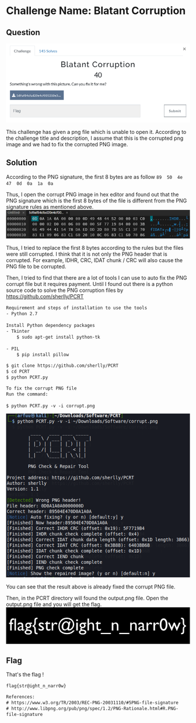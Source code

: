 # Challenge Name: Blatant Corruption

## Question
![quest](Quest.png)

This challenge has given a png file which is unable to open it. According to the challenge title and description, I assume that this is the corrupted png image and we had to fix the corrupted PNG image.


## Solution

According to the PNG signature, the first 8 bytes are as follow
`89  50  4e  47  0d  0a  1a  0a`

Thus, I open the corrupt PNG image in hex editor and found out that the PNG signature which is the first 8 bytes of the file is different from the PNG signature rules as mentioned above.
![img1](hex.png)

Thus, I tried to replace the first 8 bytes according to the rules but the files were still corrupted. I think that it is not only the PNG header that is corrupted. For example, IDHR, CRC, IDAT chunk / CRC will also cause the PNG file to be corrupted.

Then, I tried to find that there are a lot of tools I can use to auto fix the PNG corrupt file but it requires payment. Until I found out there is a python source code to solve the PNG corruption files by https://github.com/sherlly/PCRT 

```
Requirement and steps of installation to use the tools
- Python 2.7

Install Python dependency packages
- Tkinter
	$ sudo apt-get install python-tk

- PIL
	$ pip install pillow
```


```
$ git clone https://github.com/sherlly/PCRT 
$ cd PCRT
$ python PCRT.py
```



```
To fix the corrupt PNG file
Run the command:

$ python PCRT.py -v -i corrupt.png
```
![img2](command.png)


You can see that the result above is already fixed the corrupt PNG file. 

Then, in the PCRT directory will found the output.png file. Open the output.png file and you will get the flag.
![img3](flag.png)


## Flag
That's the flag !
```
flag{str@ight_n_narr0w}
```

```
References: 
# https://www.w3.org/TR/2003/REC-PNG-20031110/#5PNG-file-signature 
# http://www.libpng.org/pub/png/spec/1.2/PNG-Rationale.html#R.PNG-file-signature 
```

